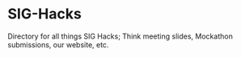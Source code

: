 # SIG-Hacks
Directory for all things SIG Hacks; Think meeting slides, Mockathon submissions, our website, etc.
